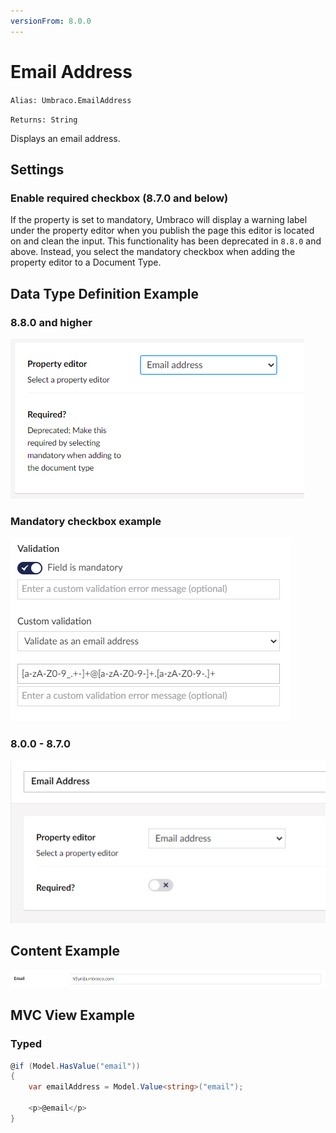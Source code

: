 ```yaml
---
versionFrom: 8.0.0
---
```


# Email Address

`Alias: Umbraco.EmailAddress`

`Returns: String`

Displays an email address.

## Settings

### Enable required checkbox (8.7.0 and below)

If the property is set to mandatory, Umbraco will display a warning label under the property editor when you publish the page this editor is located on and clean the input. This functionality has been deprecated in `8.8.0` and above. Instead, you select the mandatory checkbox when adding the property editor to a Document Type.

## Data Type Definition Example

### 8.8.0 and higher
![Email Data Type Definition 8.8.0](images/EmailAddress-DataType-v8.8.png)

### Mandatory checkbox example
![Mandatory Checkbox Example](images/mandatory-checkbox.png)

### 8.0.0 - 8.7.0
![Email Data Type Definition 8.0.0 - 8.7.0](images/EmailAddress-DataType-v8.png)

## Content Example

![Single email address content example](images/EmailAddress-DataType-Content.png)

## MVC View Example

### Typed

```csharp
@if (Model.HasValue("email"))
{
    var emailAddress = Model.Value<string>("email");

    <p>@email</p>
}
```
